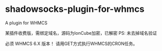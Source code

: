 # shadowsocks-plugin-for-whmcs
A plugin for WHMCS

某插件收费版，需绑定域名，源码为IonCube加密，已解密
PS: 未去掉域名验证

必须 WHMCS 6.X 版本！
请用GET方式执行WHMCS的CRON任务。
